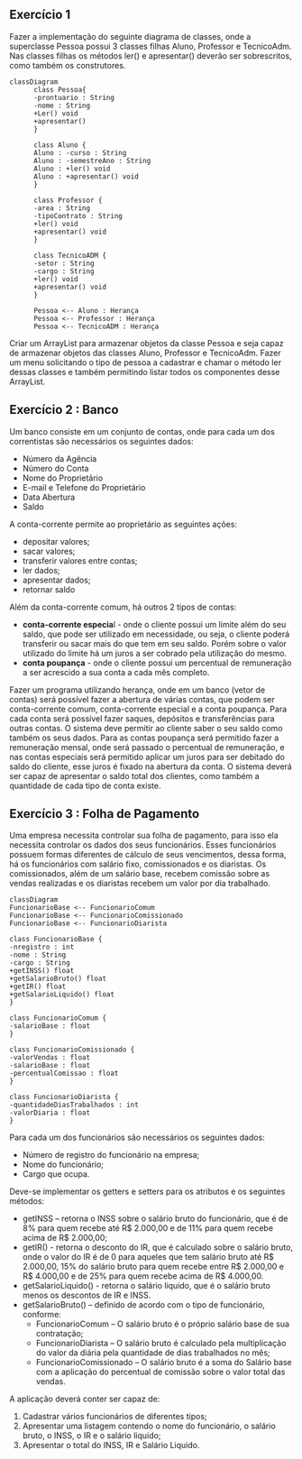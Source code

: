 ## Exercício 1

Fazer a implementação do seguinte diagrama de classes, onde a superclasse Pessoa possui 3 classes filhas Aluno, Professor e TecnicoAdm. Nas classes filhas os métodos ler() e apresentar() deverão ser sobrescritos, como também os construtores.

```mermaid
classDiagram
      class Pessoa{
      -prontuario : String
      -nome : String
      +Ler() void
      +apresentar()
      }
      
      class Aluno {
      Aluno : -curso : String
      Aluno : -semestreAno : String
      Aluno : +ler() void
      Aluno : +apresentar() void
      }
      
      class Professor {
      -area : String
      -tipoContrato : String
      +ler() void
      +apresentar() void
      }
      
      class TecnicoADM {
      -setor : String
      -cargo : String
      +ler() void
      +apresentar() void
      }
      
      Pessoa <-- Aluno : Herança
      Pessoa <-- Professor : Herança
      Pessoa <-- TecnicoADM : Herança
```

Criar um ArrayList para armazenar objetos da classe Pessoa e seja capaz de armazenar objetos das classes Aluno, Professor e TecnicoAdm. Fazer um menu solicitando o tipo de pessoa a cadastrar e chamar o método ler dessas classes e também permitindo listar todos os componentes desse ArrayList.

## Exercício 2 : Banco

Um banco consiste em um conjunto de contas, onde para cada um dos correntistas são necessários os seguintes dados:

- Número da Agência
- Número do Conta
- Nome do Proprietário
- E-mail e Telefone do Proprietário
- Data Abertura
- Saldo

A conta-corrente permite ao proprietário as seguintes ações:

- depositar valores;
- sacar valores;
- transferir valores entre contas;
- ler dados;
- apresentar dados;
- retornar saldo

Além da conta-corrente comum, há outros 2 tipos de contas:

- **conta-corrente especia**l - onde o cliente possui um limite além do seu saldo, que pode ser utilizado em necessidade, ou seja, o cliente poderá transferir ou sacar mais do que tem em seu saldo. Porém sobre o valor utilizado do limite há um juros a ser cobrado pela utilização do mesmo.
- **conta poupança** - onde o cliente possui um percentual de remuneração a ser acrescido a sua conta a cada mês completo.

Fazer um programa utilizando herança, onde em um banco (vetor de contas) será possível fazer a abertura de várias contas, que podem ser conta-corrente comum, conta-corrente especial e a conta poupança. Para cada conta será possível fazer saques, depósitos e transferências para outras contas. O sistema deve permitir ao cliente saber o seu saldo como também os seus dados. Para as contas poupança será permitido fazer a remuneração mensal, onde será passado o percentual de remuneração, e nas contas especiais será permitido aplicar um juros para ser debitado do saldo do cliente, esse juros é fixado na abertura da conta. O sistema deverá ser capaz de apresentar o saldo total dos clientes, como também a quantidade de cada tipo de conta existe.

## Exercício 3 : Folha de Pagamento
Uma empresa necessita controlar sua folha de pagamento, para isso ela necessita controlar os dados dos seus funcionários. Esses funcionários possuem formas diferentes de cálculo de seus vencimentos, dessa forma, há os funcionários com salário fixo, comissionados e os diaristas. Os comissionados, além de um salário base, recebem comissão sobre as vendas realizadas e os diaristas recebem um valor por dia trabalhado.

```mermaid
classDiagram
FuncionarioBase <-- FuncionarioComum
FuncionarioBase <-- FuncionarioComissionado
FuncionarioBase <-- FuncionarioDiarista

class FuncionarioBase {
-nregistro : int
-nome : String
-cargo : String
+getINSS() float
+getSalarioBruto() float
+getIR() float
+getSalarioLiquido() float
}

class FuncionarioComum {
-salarioBase : float
}

class FuncionarioComissionado {
-valorVendas : float
-salarioBase : float
-percentualComissao : float
}

class FuncionarioDiarista {
-quantidadeDiasTrabalhados : int
-valorDiaria : float
}
```

Para cada um dos funcionários são necessários os seguintes dados:

- Número de registro do funcionário na empresa;
- Nome do funcionário;
- Cargo que ocupa.

Deve-se implementar os getters e setters para os atributos e os seguintes métodos:

- getINSS – retorna o INSS sobre o salário bruto do funcionário, que é de 8% para quem recebe até R$ 2.000,00 e de 11% para quem recebe acima de R$ 2.000,00;
- getIR() - retorna o desconto do IR, que é calculado sobre o salário bruto, onde o valor do IR é de 0 para aqueles que tem salário bruto até R$ 2.000,00, 15% do salário bruto para quem recebe entre R$ 2.000,00 e R$ 4.000,00 e de 25% para quem recebe acima de R$ 4.000,00.
- getSalarioLiquido() - retorna o salário liquido, que é o salário bruto menos os descontos de IR e INSS.
- getSalarioBruto() – definido de acordo com o tipo de funcionário, conforme:
  - FuncionarioComum – O salário bruto é o próprio salário base de sua contratação;
  - FuncionarioDiarista – O salário bruto é calculado pela multiplicação do valor da diária pela quantidade de dias trabalhados no mês;
  - FuncionarioComissionado – O salário bruto é a soma do Salário base com a aplicação do percentual de comissão sobre o valor total das vendas.

A aplicação deverá conter ser capaz de:

1. Cadastrar vários funcionários de diferentes tipos;
2. Apresentar uma listagem contendo o nome do funcionário, o salário bruto, o INSS, o IR e o salário liquido;
3. Apresentar o total do INSS, IR e Salário Liquido.
